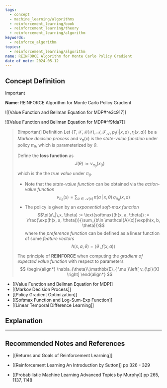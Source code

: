 ```yaml
---
tags:
  - concept
  - machine_learning/algorithms
  - reinforcement_learning/book
  - reinforcement_learning/theory
  - reinforcement_learning/algorithm
keywords:
  - reinforce_algorithm
topics:
  - reinforcement_learning/algorithm
name: REINFORCE Algorithm for Monte Carlo Policy Gradient
date of note: 2024-05-12
---
```


## Concept Definition

>[!important]
>**Name**: REINFORCE Algorithm for Monte Carlo Policy Gradient

![[Value Function and Bellman Equation for MDP#^e3c917]]

![[Value Function and Bellman Equation for MDP#^f9fda7]]

>[!important] Definition
>Let  $\{T, \mathcal{X}, \mathcal{B}(\mathcal{X}), \mathcal{A}, \mathscr{F}_{\mathcal{A}}\,,\, p_{t}(\cdot|x, a)\,,\, r_{t}(x, a)\}$ be a *Markov decision process* and $v_{\pi}(x)$ is the *state-value function* under policy $\pi_{\theta}$, which is parameterized by $\theta$.
>
>Define the **loss function** as $$J(\theta) := v_{\pi_{\theta}}(x_{0})$$ which is the the *true value* under $\pi_{\theta}$.
>- Note that the *state-value function* can be obtained via the *action-value function* $$v_{\pi_{\theta}}(x) = \sum_{a\in \mathcal{A}(x)}\,\pi(a\,|\,x, \theta)\,q_{\pi_{\theta}}(x, a)$$
>- The policy is given by an *exponential soft-max function* $$\pi(a\,|\,x, \theta) := \text{softmax}(h(x, a, \theta)) := \frac{\exp(h(x, a, \theta))}{\sum_{b\in \mathcal{A}(x)}\exp(h(x, b, \theta))}$$ where the *preference function* can be defined as a linear function of some *feature vectors* $$h(x, a, \theta) = \left\langle  \theta\,,\,f(x, a)    \right\rangle$$
>  
>The principle of **REINFORCE** when computing the *gradient of expected value function* with respect to parameters 
>$$
>\begin{align*}
>\nabla_{\theta}\;\mathbb{E}_{ \mu }\left[  v_{\pi}(X) \right]
>\end{align*}
>$$  

- [[Value Function and Bellman Equation for MDP]]
- [[Markov Decision Process]]
- [[Policy Gradient Optimization]]
- [[Softmax Function and Log-Sum-Exp Function]]
- [[Linear Temporal Difference Learning]]


## Explanation





-----------
##  Recommended Notes and References



- [[Returns and Goals of Reinforcement Learning]]


- [[Reinforcement Learning An Introduction by Sutton]] pp 326 - 329
- [[Probabilistic Machine Learning Advanced Topics by Murphy]] pp 265, 1137, 1148
